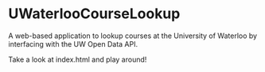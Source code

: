 # UWaterlooCourseLookup
A web-based application to lookup courses at the University of Waterloo by interfacing with the UW Open Data API.

Take a look at index.html and play around!
